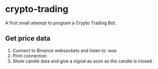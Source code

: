 # crypto-trading

A first small attempt to program a Crypto Trading Bot.

## Get price data

1. Connect to Binance websockets and listen to :wss
2. Print connection
4. Show candle data and give a signal as soon as the candle is closed.
